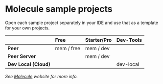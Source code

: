 # Molecule sample projects

Open each sample project separately in your IDE and use that as a template for your own projects.

| &nbsp;                | Free       | Starter/Pro | Dev-Tools |   
| :---                  | :---       | :---        | :---      |   
| **Peer**              | mem / free | mem / dev   |           |   
| **Peer Server**       |            | mem / dev   |           |   
| **Dev Local (Cloud)** |            |             | dev-local |


_See [Molecule](http://scalamolecule.org) website for more info._